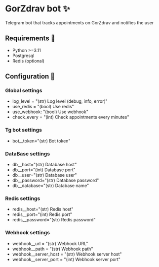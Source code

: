 # GorZdrav bot :sparkles:

Telegram bot that tracks appointments on GorZdrav and notifies the user

## Requirements :memo:
* Python >=3.11
* Postgresql
* Redis (optional)

## Configuration :wrench:
### Global settings
* log_level = "(str) Log level (debug, info, error)"
* use_redis = "(bool) Use redis"
* use_webhook: "(bool) Use webhook"
* check_every = "(int) Check appointments every minutes"

### Tg bot settings
* bot__token="(str) Bot token"

### DataBase settings
* db__host="(str) Database host"
* db__port="(int) Database port"
* db__user="(str) Database user"
* db__password="(str) Database password"
* db__database="(str) Database name"

### Redis settings
* redis__host="(str) Redis host"
* redis__port="(int) Redis port"
* redis__password="(str) Redis password"

### Webhook settings
* webhook__url = "(str) Webhook URL"
* webhook__path = "(str) Webhook path"
* webhook__server_host = "(str) Webhook server host"
* webhook__server_port = "(int) Webhook server port"